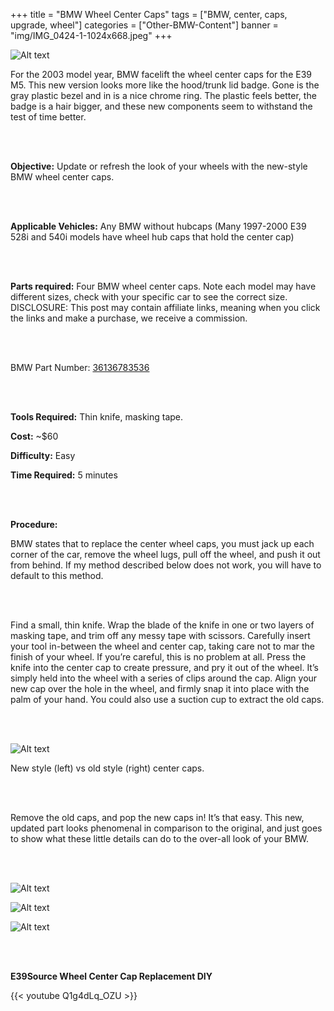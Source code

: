 
+++
title = "BMW Wheel Center Caps"
tags = ["BMW, center, caps, upgrade, wheel"]
categories = ["Other-BMW-Content"]
banner = "img/IMG_0424-1-1024x668.jpeg"
+++

![Alt text](https://e39source.com/wp-content/uploads/2020/04/IMG_0424-1-1024x668.jpg)

For the 2003 model year, BMW facelift the wheel center caps for the E39 M5. This new version looks more like the hood/trunk lid badge. Gone is the gray plastic bezel and in is a nice chrome ring. The plastic feels better, the badge is a hair bigger, and these new components seem to withstand the test of time better.

&nbsp;<br/><br/>

**Objective:**  Update or refresh the look of your wheels with the new-style BMW wheel center caps.

&nbsp;<br/><br/>

**Applicable Vehicles:**  Any BMW without hubcaps (Many 1997-2000 E39 528i and 540i models have wheel hub caps that hold the center cap)

&nbsp;<br/><br/>

**Parts required:**  Four BMW wheel center caps.  Note each model may have different sizes, check with your specific car to see the correct size. DISCLOSURE: This post may contain affiliate links, meaning when you click the links and make a purchase, we receive a commission.

&nbsp;<br/><br/>

BMW Part Number:  [36136783536](https://click.linksynergy.com/deeplink?id=1vz0CwG/oc8&mid=43304&murl=https%3A%2F%2Fwww.ecstuning.com%2Fb-genuine-bmw-parts%2Fcenter-cap-68mm%2F36136783536%2F)

&nbsp;<br/><br/>

**Tools Required:**  Thin knife, masking tape.

**Cost:** ~$60

**Difficulty:**  Easy

**Time Required:**  5 minutes

&nbsp;<br/><br/>

**Procedure:**

BMW states that to replace the center wheel caps, you must jack up each corner of the car, remove the wheel lugs, pull off the wheel, and push it out from behind.  If my method described below does not work, you will have to default to this method.

&nbsp;<br/><br/>

Find a small, thin knife.  Wrap the blade of the knife in one or two layers of masking tape, and trim off any messy tape with scissors. Carefully insert your tool in-between the wheel and center cap, taking care not to mar the finish of your wheel.  If you’re careful, this is no problem at all.  Press the knife into the center cap to create pressure, and pry it out of the wheel.  It’s simply held into the wheel with a series of clips around the cap.  Align your new cap over the hole in the wheel, and firmly snap it into place with the palm of your hand. You could also use a suction cup to extract the old caps.

&nbsp;<br/><br/>

![Alt text](https://e39source.com/wp-content/uploads/2013/08/IMG_3548.jpg)

New style (left) vs old style (right) center caps.

&nbsp;<br/><br/>

Remove the old caps, and pop the new caps in! It’s that easy.  This new, updated part looks phenomenal in comparison to the original, and just goes to show what these little details can do to the over-all look of your BMW.  

&nbsp;<br/><br/>

![Alt text](https://e39source.com/wp-content/uploads/2013/08/IMG_3550.jpg)

![Alt text](https://e39source.com/wp-content/uploads/2013/08/IMG_3552.jpg)

![Alt text](https://e39source.com/wp-content/uploads/2013/08/IMG_3554.jpg)

&nbsp;<br/><br/>

**E39Source Wheel Center Cap Replacement DIY**

{{< youtube Q1g4dLq_OZU >}}

&nbsp;<br/><br/>